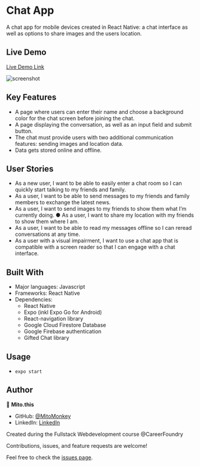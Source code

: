 # Chat App

A chat app for mobile devices created in React Native: a chat interface as well as options to share images and the users location.

## Live Demo

[Live Demo Link](https://MitoMonkey.github.io/meet)

![screenshot](./public/Screenshot.png)

## Key Features
* A page where users can enter their name and choose a background color for the chat screen before joining the chat. 
* A page displaying the conversation, as well as an input field and submit button.
* The chat must provide users with two additional communication features: sending images and location data.
* Data gets stored online and offline. 

## User Stories 
* As a new user, I want to be able to easily enter a chat room so I can quickly start talking to my friends and family.
* As a user, I want to be able to send messages to my friends and family members to exchange the latest news.
* As a user, I want to send images to my friends to show them what I’m currently doing. ● As a user, I want to share my location with my friends to show them where I am.
* As a user, I want to be able to read my messages offline so I can reread conversations at any time. 
* As a user with a visual impairment, I want to use a chat app that is compatible with a screen reader so that I can engage with a chat interface. 

## Built With
- Major languages: Javascript
- Frameworks: React Native
- Dependencies:
    * React Native
    * Expo (inkl Expo Go for Android)
    * React-navigation library
    * Google Cloud Firestore Database
    * Google Firebase authentication
    * Gifted Chat library

## Usage
* `expo start`

## Author
👤 **Mito.this**
- GitHub: [@MitoMonkey](https://github.com/MitoMonkey/)
- LinkedIn: [LinkedIn](https://www.linkedin.com/in/michael-flohrsch%C3%BCtz-8a58321b3/)

Created during the Fullstack Webdevelopment course @CareerFoundry

Contributions, issues, and feature requests are welcome!

Feel free to check the [issues page](../../issues/).